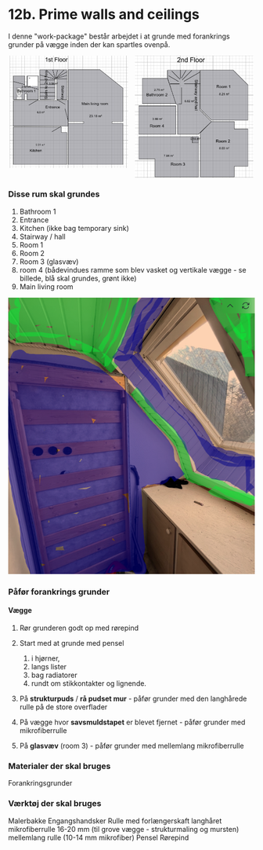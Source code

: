 # 12b. Prime walls and ceilings


I denne "work-package" består arbejdet i at grunde med forankrings grunder på vægge inden der kan spartles ovenpå.

<p style="text-align:center;">
  <img src="figures/1stFloor.png" alt="1. sal"
       style="width:48%;display:inline-block;vertical-align:top;margin-right:2%;break-inside:avoid;page-break-inside:avoid;">
  <img src="figures/2ndFloor.png" alt="2. sal"
       style="width:48%;display:inline-block;vertical-align:top;break-inside:avoid;page-break-inside:avoid;">
</p>

### Disse rum skal grundes
1. Bathroom 1
2. Entrance
3. Kitchen (ikke bag temporary sink)
4. Stairway / hall
5. Room 1
6. Room 2
7. Room 3 (glasvæv)
8. room 4 (bådevindues ramme som blev vasket og vertikale vægge - se billede, blå skal grundes, grønt ikke)
9. Main living room

![alt text](figures/image-22.png)



### Påfør forankrings grunder 
#### Vægge
1. Rør grunderen godt op med rørepind
2. Start med at grunde med pensel 
   1. i hjørner, 
   2. langs lister
   3. bag radiatorer
   4. rundt om stikkontakter og lignende.

3. På **strukturpuds** / **rå pudset mur** - påfør grunder med den langhårede rulle på de store overflader
4. På vægge hvor **savsmuldstapet** er blevet fjernet - påfør grunder med mikrofiberrulle
5. På **glasvæv** (room 3) - påfør grunder med mellemlang mikrofiberrulle

### Materialer der skal bruges
Forankringsgrunder


### Værktøj der skal bruges
Malerbakke
Engangshandsker
Rulle med forlængerskaft
langhåret mikrofiberrulle 16-20 mm (til grove vægge - strukturmaling og mursten)
mellemlang rulle (10-14 mm mikrofiber)
Pensel
Rørepind


